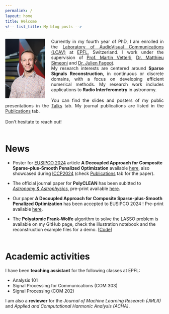 ```yaml
---
permalink: /
layout: home
title: Welcome
<!-- list_title: My blog posts -->
---
```


<div style="text-align:justify;">
    <p><img src="/assets/img/profile_compressed.jpg" alt="" width="25%" style="float:left;margin-right:20px;">
      Currently in my fourth year of PhD, I am enrolled in the <a href="https://www.epfl.ch/labs/lcav/">Laboratory of AudioVisual Communications (LCAV)</a> at <a href="https://www.epfl.ch/en/">EPFL</a>, Switzerland. I work under the supervision of <a href="https://www.epfl.ch/labs/lcav/people/martin-vetterli/">Prof. Martin Vetterli</a>, <a href="https://people.epfl.ch/matthieu.simeoni">Dr. Matthieu Simeoni</a> and <a href="http://bigwww.epfl.ch/fageot/index.html">Dr. Julien Fageot</a>.
      <br>My research interests are centered around <b>Sparse Signals Reconstruction</b>, in continuous or discrete domains, with a focus on developing efficient numerical methods. My research work includes applications to <b>Radio Interferometry</b> in astronomy.
      <br><br>
      You can find the slides and posters of my public presentations in the <a href="{{ site.base_url }}{% link _pages/talks.md %}">Talks</a> tab. My journal publications are listed in the <a href="/pubs">Publications</a> tab.
      <br><br>
      Don't hesitate to reach out!
    </p>
</div>

<div style="margin-top: 60px;"></div>


# News

* Poster for <a href="https://eusipcolyon.sciencesconf.org/">EUSIPCO 2024</a> article **A Decoupled Approach for Composite Sparse-plus-Smooth Penalized Optimization** available <a href="/assets/talks/eusipco2024.pdf">here</a>, also showcased during <a href="https://iccp2024.iccp-conference.org/">ICCP2024</a> (check <a href="/pubs">Publications</a> tab for the paper).

* The official journal paper for **PolyCLEAN** has been subitted to <a href="https://www.aanda.org/">*Astronomy & Astrophysics*</a>, pre-print available <a href="https://arxiv.org/abs/2406.01342">here</a>.

* Our paper **A Decoupled Approach for Composite Sparse-plus-Smooth Penalized Optimization** has been accepted to EUSIPCO 2024 ! Pre-print available <a href="https://arxiv.org/abs/2403.05204">here</a>.

* The **Polyatomic Frank-Wolfe** algorithm to solve the LASSO problem is available on my GitHub page, check the illustration notebook and the reconstruction example files for a demo.
  [[Code](https://github.com/AdriaJ/pyfw-lasso)]


<div style="margin-top: 60px;"></div>


#  Academic activities

I have been **teaching assistant** for the following classes at EPFL:
  * Analysis 101
  * Signal Processing for Communications (COM 303)
  * Signal Processing (COM 202)

I am also a **reviewer** for the *Journal of Machine Learning Research (JMLR)* and *Applied and Computational Harmonic Analysis (ACHA)*.

<!-- This is a template and some instructions for running Github Pages with the [`minima` theme][minima]. This repo has what I consider the minimum pieces for a personal blog using [Jekyll][jk] and [Github Pages][gh-site].

Check out the excellent [`minima` theme][minima] documentation for further details and customization and the [official docs][gh] for more details on how Github Pages work.

Do you have questions? feel free to [open an issue](https://github.com/jsanz/gh-pages-minima-starter/issues/new/choose) or reach me from my [contact form](https://www.jorgesanz.net/contact/).

<img src="./assets/imgs/screenshot.png" width="400px">

For more details about how this example site works checkout [the github project](https://github.com/jsanz/gh-pages-minima-starter). Do you have questions? feel free to [open an issue](https://github.com/jsanz/gh-pages-minima-starter/issues/new/choose) or reach me from this [contact form](https://www.jorgesanz.net/contact/).

Have a great day!!

[gh-site]: https://pages.github.com/
[minima]: https://github.com/jekyll/minima/tree/2.5-stable
[jk]: https://jekyllrb.com/
[gh]: https://help.github.com/en/github/working-with-github-pages` -->
